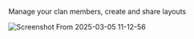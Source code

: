 
Manage your clan members, create and share layouts

![Screenshot From 2025-03-05 11-12-56](https://github.com/user-attachments/assets/ab065567-fdbe-4bee-8ef0-c78f39e5d455)